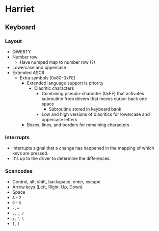 # Harriet
## Keyboard

### Layout

- QWERTY
- Number row
	- Have numpad map to number row (?)
- Lowercase and uppercase
- Extended ASCII
	- Extra symbols (0x80-0xFE)
		- Extended language support is priority
			- Diacritic characters
				- Combining pseudo-character (0xFF) that activates subroutine from drivers that moves cursor back one space
					- Subroutine stored in keyboard bank
				- Low and high versions of diacritics for lowercase and uppercase letters
		- Boxes, lines, and borders for remaining characters

### Interrupts

- Interrupts signal that a change has happened in the mapping of which keys are pressed.
- It's up to the driver to determine the differences.

### Scancodes

- Control, alt, shift, backspace, enter, escape
- Arrow keys (Left, Right, Up, Down)
- Space
- `A` - `Z`
- `0` - `9`
- `-`, `=`
- `,`, `.`, `/`
- `;`, `'`, `\`
- `[`, `]`

